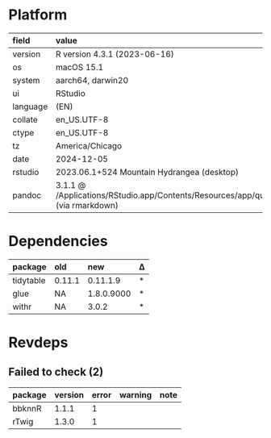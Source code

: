 # Platform

|field    |value                                                                                      |
|:--------|:------------------------------------------------------------------------------------------|
|version  |R version 4.3.1 (2023-06-16)                                                               |
|os       |macOS 15.1                                                                                 |
|system   |aarch64, darwin20                                                                          |
|ui       |RStudio                                                                                    |
|language |(EN)                                                                                       |
|collate  |en_US.UTF-8                                                                                |
|ctype    |en_US.UTF-8                                                                                |
|tz       |America/Chicago                                                                            |
|date     |2024-12-05                                                                                 |
|rstudio  |2023.06.1+524 Mountain Hydrangea (desktop)                                                 |
|pandoc   |3.1.1 @ /Applications/RStudio.app/Contents/Resources/app/quarto/bin/tools/ (via rmarkdown) |

# Dependencies

|package   |old    |new        |Δ  |
|:---------|:------|:----------|:--|
|tidytable |0.11.1 |0.11.1.9   |*  |
|glue      |NA     |1.8.0.9000 |*  |
|withr     |NA     |3.0.2      |*  |

# Revdeps

## Failed to check (2)

|package |version |error |warning |note |
|:-------|:-------|:-----|:-------|:----|
|bbknnR  |1.1.1   |1     |        |     |
|rTwig   |1.3.0   |1     |        |     |

